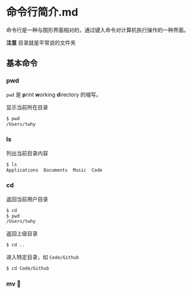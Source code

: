 # 命令行简介.md

命令行是一种与图形界面相对的，通过键入命令对计算机执行操作的一种界面。

**注意** 目录就是平常说的文件夹

## 基本命令
### pwd
`pwd` 是 **p**rint **w**orking **d**irectory 的缩写。  

显示当前所在目录
```bash
$ pwd
/Users/twhy
```

### ls
列出当前目录内容
```bash
$ ls
Applications  Documents	 Music  Code
```
### cd
返回当前用户目录
```bash
$ cd
$ pwd
/Users/twhy
```
返回上级目录
```bash
$ cd ..
```
进入特定目录，如 `Code/Github`
```bash
$ cd Code/Github
```

### mv 🎵
